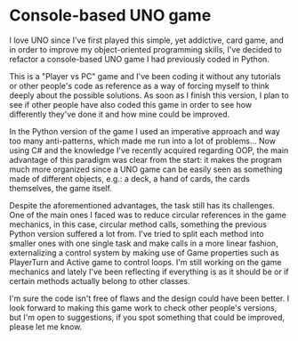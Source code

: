 # Console-based UNO game

I love UNO since I've first played this simple, yet addictive, card game, and in order to improve my object-oriented programming skills, I've decided to refactor a console-based UNO game I had previously coded in Python.

This is a "Player vs PC" game and I've been coding it without any tutorials or other people's code as reference as a way of forcing myself to think deeply about the possible solutions. As soon as I finish this version, I plan to see if other people have also coded this game in order to see how differently they've done it and how mine could be improved.

In the Python version of the game I used an imperative approach and way too many anti-patterns, which made me run into a lot of problems... Now using C# and the knowledge I've recently acquired regarding OOP, the main advantage of this paradigm was clear from the start: it makes the program much more organized since a UNO game can be easily seen as something made of different objects, e.g.: a deck, a hand of cards, the cards themselves, the game itself.

Despite the aforementioned advantages, the task still has its challenges. One of the main ones I faced was to reduce circular references in the game mechanics, in this case, circular method calls, something the previous Python version suffered a lot from. I've tried to split each method into smaller ones with one single task and make calls in a more linear fashion, externalizing a control system by making use of Game properties such as PlayerTurn and Active game to control loops. I'm still working on the game mechanics and lately I've been reflecting if everything is as it should be or if certain methods actually belong to other classes.

I'm sure the code isn't free of flaws and the design could have been better. I look forward to making this game work to check other people's versions, but I'm open to suggestions, if you spot something that could be improved, please let me know.
